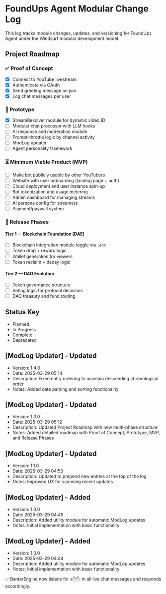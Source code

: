 # FoundUps Agent Modular Change Log

This log tracks module changes, updates, and versioning for FoundUps Agent under the Windsurf modular development model.

## Project Roadmap

### ✅ Proof of Concept
- [x] Connect to YouTube livestream
- [x] Authenticate via OAuth
- [x] Send greeting message on join
- [x] Log chat messages per user

### 🚧 Prototype
- [x] StreamResolver module for dynamic video ID
- [ ] Modular chat processor with LLM hooks
- [ ] AI response and moderation module
- [ ] Prompt-throttle logic by channel activity
- [ ] ModLog updater
- [ ] Agent personality framework

### ⏳ Minimum Viable Product (MVP)
- [ ] Make bot publicly usable by other YouTubers
- [ ] Website with user onboarding (landing page + auth)
- [ ] Cloud deployment and user instance spin-up
- [ ] Bot tokenization and usage metering
- [ ] Admin dashboard for managing streams
- [ ] AI persona config for streamers
- [ ] Payment/paywall system

### 🧩 Release Phases

#### Tier 1 — Blockchain Foundation (DAE)
- [ ] Blockchain integration module toggle via `.env`
- [ ] Token drop + reward logic
- [ ] Wallet generation for viewers
- [ ] Token reclaim + decay logic

#### Tier 2 — DAO Evolution
- [ ] Token governance structure
- [ ] Voting logic for protocol decisions
- [ ] DAO treasury and fund routing

## Status Key
- Planned
- In Progress
- Complete
- Deprecated

## [ModLog Updater] - Updated
- Version: 1.4.0
- Date: 2025-03-29 05:14
- Description: Fixed entry ordering to maintain descending chronological order
- Notes: Added date parsing and sorting functionality


## [ModLog Updater] - Updated
- Version: 1.3.0
- Date: 2025-03-29 05:12
- Description: Updated Project Roadmap with new multi-phase structure
- Notes: Added detailed roadmap with Proof of Concept, Prototype, MVP, and Release Phases

## [ModLog Updater] - Updated
- Version: 1.1.0
- Date: 2025-03-29 04:53
- Description: Updated to prepend new entries at the top of the log
- Notes: Improved UX for scanning recent updates

## [ModLog Updater] - Added
- Version: 1.0.0
- Date: 2025-03-29 04:49
- Description: Added utility module for automatic ModLog updates
- Notes: Initial implementation with basic functionality


## [ModLog Updater] - Added
- Version: 1.0.0
- Date: 2025-03-29 04:44
- Description: Added utility module for automatic ModLog updates
- Notes: Initial implementation with basic functionality

✅ BanterEngine now listens for ✊✋🖐 in all live chat messages and responds accordingly.

